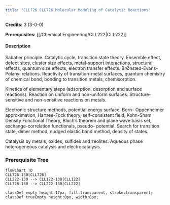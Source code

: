 ```yaml
---
title: "CLL726 CLL726 Molecular Modeling of Catalytic Reactions"
---
```

**Credits:** 3 (3-0-0)

**Prerequisites:** [[/Chemical Engineering/CLL222|CLL222]]

#### Description
Sabatier principle. Catalytic cycle, transition state theory. Ensemble effect, defect sites, cluster size effects, metal-support interactions, structural effects, quantum size effects, electron transfer effects. BrØnsted-Evans-Polanyi relations. Reactivity of transition-metal surfaces, quantum chemistry of chemical bond, bonding to transition metals, chemisorption.

Kinetics of elementary steps (adsorption, desorption and surface reactions). Reaction on uniform and non-uniform surfaces. Structure- sensitive and non-sensitive reactions on metals.

Electronic structure methods, potential energy surface, Born– Oppenheimer approximation, Hartree-Fock theory, self-consistent field, Kohn-Sham Density Functional Theory, Bloch’s theorem and plane wave basis set, exchange-correlation functionals, pseudo- potential. Search for transition state, dimer method, nudged elastic band method, density of states.

Catalysis by metals, oxides, sulfides and zeolites. Aqueous phase heterogeneous catalysis and electrocatalysis.

### Prerequisite Tree

```mermaid
flowchart TD
CLL726-130[CLL726]
CLL222-130 --> CLL122-130[CLL122]
CLL726-130 --> CLL222-130[CLL222]

classDef empty height:17px, fill:transparent, stroke:transparent;
classDef trueEmpty height:0px, width:0px;
```